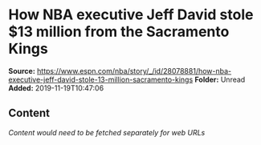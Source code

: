 # How NBA executive Jeff David stole $13 million from the Sacramento Kings

**Source:** https://www.espn.com/nba/story/_/id/28078881/how-nba-executive-jeff-david-stole-13-million-sacramento-kings
**Folder:** Unread
**Added:** 2019-11-19T10:47:06




## Content
*Content would need to be fetched separately for web URLs*
